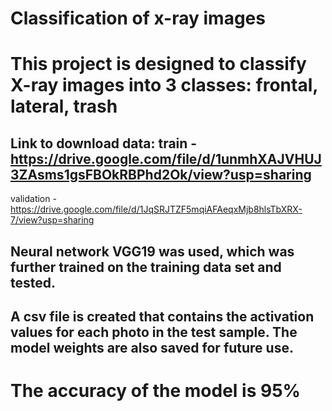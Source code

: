# Classification of x-ray images

# This project is designed to classify X-ray images into 3 classes: frontal, lateral, trash
## Link to download data: train - https://drive.google.com/file/d/1unmhXAJVHUJ3ZAsms1gsFBOkRBPhd2Ok/view?usp=sharing  
validation - https://drive.google.com/file/d/1JqSRJTZF5mqiAFAeqxMjb8hlsTbXRX-7/view?usp=sharing
                      
## Neural network VGG19 was used, which was further trained on the training data set and tested.

## A csv file is created that contains the activation values ​​for each photo in the test sample. The model weights are also saved for future use.

# The accuracy of the model is 95%
